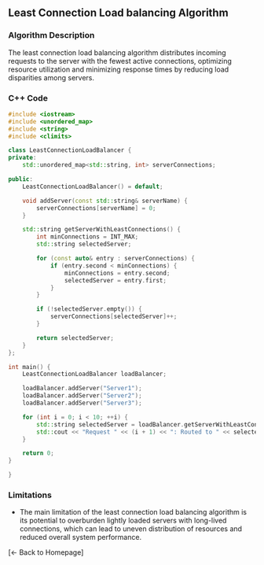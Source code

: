 ## Least Connection Load balancing Algorithm

### Algorithm Description
The least connection load balancing algorithm distributes incoming requests to the server with the fewest active connections, optimizing resource utilization and minimizing response times by reducing load disparities among servers.

### C++ Code

```cpp
#include <iostream>
#include <unordered_map>
#include <string>
#include <climits>

class LeastConnectionLoadBalancer {
private:
    std::unordered_map<std::string, int> serverConnections;

public:
    LeastConnectionLoadBalancer() = default;

    void addServer(const std::string& serverName) {
        serverConnections[serverName] = 0;
    }

    std::string getServerWithLeastConnections() {
        int minConnections = INT_MAX;
        std::string selectedServer;

        for (const auto& entry : serverConnections) {
            if (entry.second < minConnections) {
                minConnections = entry.second;
                selectedServer = entry.first;
            }
        }

        if (!selectedServer.empty()) {
            serverConnections[selectedServer]++;
        }

        return selectedServer;
    }
};

int main() {
    LeastConnectionLoadBalancer loadBalancer;

    loadBalancer.addServer("Server1");
    loadBalancer.addServer("Server2");
    loadBalancer.addServer("Server3");

    for (int i = 0; i < 10; ++i) {
        std::string selectedServer = loadBalancer.getServerWithLeastConnections();
        std::cout << "Request " << (i + 1) << ": Routed to " << selectedServer << std::endl;
    }

    return 0;
}

}
```


### Limitations
* The main limitation of the least connection load balancing algorithm is its potential to overburden lightly loaded servers with long-lived connections, which can lead to uneven distribution of resources and reduced overall system performance.

[← Back to Homepage]
